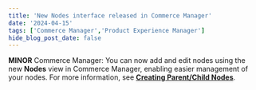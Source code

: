 ```yaml
---
title: 'New Nodes interface released in Commerce Manager'
date: '2024-04-15'
tags: ['Commerce Manager','Product Experience Manager']
hide_blog_post_date: false
---
```

**MINOR** Commerce Manager: You can now add and edit nodes using the new **Nodes** view in Commerce Manager, enabling easier management of your nodes. For more information, see **[Creating Parent/Child Nodes](https://elasticpath.dev/docs/pxm/hierarchies/hierarchies-cm/creating_nodes)**.
